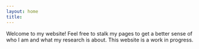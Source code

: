 ```yaml
---
layout: home
title: 
---
```


Welcome to my website! Feel free to stalk my pages to get a better sense of who I am and what my research is about. This website is a work in progress. 
